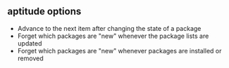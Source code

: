 ## aptitude options

- Advance to the next item after changing the state of a package
- Forget which packages are "new" whenever the package lists are updated
- Forget which packages are "new" whenever packages are installed or removed
